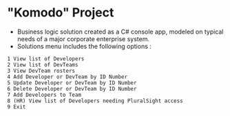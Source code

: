 # "Komodo" Project

- Business logic solution created as a C# console app, modeled on typical needs of a major corporate enterprise system.
- Solutions menu includes the following options :

```
1 View list of Developers
2 View list of DevTeams
3 View DevTeam rosters
4 Add Developer or DevTeam by ID Number
5 Update Developer or DevTeam by ID Number
6 Delete Developer or DevTeam by ID Number
7 Add Developers to Team
8 (HR) View list of Developers needing PluralSight access
9 Exit
